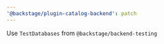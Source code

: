 ```yaml
---
'@backstage/plugin-catalog-backend': patch
---
```


Use `TestDatabases` from `@backstage/backend-testing`
